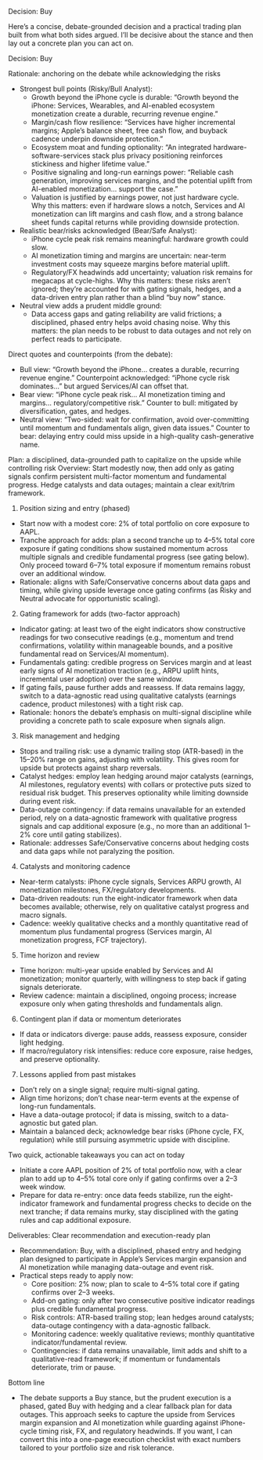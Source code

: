 Decision: Buy

Here’s a concise, debate-grounded decision and a practical trading plan built from what both sides argued. I’ll be decisive about the stance and then lay out a concrete plan you can act on.

Decision: Buy

Rationale: anchoring on the debate while acknowledging the risks
- Strongest bull points (Risky/Bull Analyst):
  - Growth beyond the iPhone cycle is durable: “Growth beyond the iPhone: Services, Wearables, and AI-enabled ecosystem monetization create a durable, recurring revenue engine.”
  - Margin/cash flow resilience: “Services have higher incremental margins; Apple’s balance sheet, free cash flow, and buyback cadence underpin downside protection.”
  - Ecosystem moat and funding optionality: “An integrated hardware-software-services stack plus privacy positioning reinforces stickiness and higher lifetime value.”
  - Positive signaling and long-run earnings power: “Reliable cash generation, improving services margins, and the potential uplift from AI-enabled monetization… support the case.”
  - Valuation is justified by earnings power, not just hardware cycle.
  Why this matters: even if hardware slows a notch, Services and AI monetization can lift margins and cash flow, and a strong balance sheet funds capital returns while providing downside protection.
- Realistic bear/risks acknowledged (Bear/Safe Analyst):
  - iPhone cycle peak risk remains meaningful: hardware growth could slow.
  - AI monetization timing and margins are uncertain: near-term investment costs may squeeze margins before material uplift.
  - Regulatory/FX headwinds add uncertainty; valuation risk remains for megacaps at cycle-highs.
  Why this matters: these risks aren’t ignored; they’re accounted for with gating signals, hedges, and a data-driven entry plan rather than a blind “buy now” stance.
- Neutral view adds a prudent middle ground:
  - Data access gaps and gating reliability are valid frictions; a disciplined, phased entry helps avoid chasing noise.
  Why this matters: the plan needs to be robust to data outages and not rely on perfect reads to participate.

Direct quotes and counterpoints (from the debate):
- Bull view: “Growth beyond the iPhone… creates a durable, recurring revenue engine.” Counterpoint acknowledged: “iPhone cycle risk dominates…” but argued Services/AI can offset that.
- Bear view: “iPhone cycle peak risk… AI monetization timing and margins… regulatory/competitive risk.” Counter to bull: mitigated by diversification, gates, and hedges.
- Neutral view: “Two-sided: wait for confirmation, avoid over-committing until momentum and fundamentals align, given data issues.” Counter to bear: delaying entry could miss upside in a high-quality cash-generative name.

Plan: a disciplined, data-grounded path to capitalize on the upside while controlling risk
Overview: Start modestly now, then add only as gating signals confirm persistent multi-factor momentum and fundamental progress. Hedge catalysts and data outages; maintain a clear exit/trim framework.

1) Position sizing and entry (phased)
- Start now with a modest core: 2% of total portfolio on core exposure to AAPL.
- Tranche approach for adds: plan a second tranche up to 4–5% total core exposure if gating conditions show sustained momentum across multiple signals and credible fundamental progress (see gating below). Only proceed toward 6–7% total exposure if momentum remains robust over an additional window.
- Rationale: aligns with Safe/Conservative concerns about data gaps and timing, while giving upside leverage once gating confirms (as Risky and Neutral advocate for opportunistic scaling).

2) Gating framework for adds (two-factor approach)
- Indicator gating: at least two of the eight indicators show constructive readings for two consecutive readings (e.g., momentum and trend confirmations, volatility within manageable bounds, and a positive fundamental read on Services/AI momentum).
- Fundamentals gating: credible progress on Services margin and at least early signs of AI monetization traction (e.g., ARPU uplift hints, incremental user adoption) over the same window.
- If gating fails, pause further adds and reassess. If data remains laggy, switch to a data-agnostic read using qualitative catalysts (earnings cadence, product milestones) with a tight risk cap.
- Rationale: honors the debate’s emphasis on multi-signal discipline while providing a concrete path to scale exposure when signals align.

3) Risk management and hedging
- Stops and trailing risk: use a dynamic trailing stop (ATR-based) in the 15–20% range on gains, adjusting with volatility. This gives room for upside but protects against sharp reversals.
- Catalyst hedges: employ lean hedging around major catalysts (earnings, AI milestones, regulatory events) with collars or protective puts sized to residual risk budget. This preserves optionality while limiting downside during event risk.
- Data-outage contingency: if data remains unavailable for an extended period, rely on a data-agnostic framework with qualitative progress signals and cap additional exposure (e.g., no more than an additional 1–2% core until gating stabilizes).
- Rationale: addresses Safe/Conservative concerns about hedging costs and data gaps while not paralyzing the position.

4) Catalysts and monitoring cadence
- Near-term catalysts: iPhone cycle signals, Services ARPU growth, AI monetization milestones, FX/regulatory developments.
- Data-driven readouts: run the eight-indicator framework when data becomes available; otherwise, rely on qualitative catalyst progress and macro signals.
- Cadence: weekly qualitative checks and a monthly quantitative read of momentum plus fundamental progress (Services margin, AI monetization progress, FCF trajectory).

5) Time horizon and review
- Time horizon: multi-year upside enabled by Services and AI monetization; monitor quarterly, with willingness to step back if gating signals deteriorate.
- Review cadence: maintain a disciplined, ongoing process; increase exposure only when gating thresholds and fundamentals align.

6) Contingent plan if data or momentum deteriorates
- If data or indicators diverge: pause adds, reassess exposure, consider light hedging.
- If macro/regulatory risk intensifies: reduce core exposure, raise hedges, and preserve optionality.

7) Lessons applied from past mistakes
- Don’t rely on a single signal; require multi-signal gating.
- Align time horizons; don’t chase near-term events at the expense of long-run fundamentals.
- Have a data-outage protocol; if data is missing, switch to a data-agnostic but gated plan.
- Maintain a balanced deck; acknowledge bear risks (iPhone cycle, FX, regulation) while still pursuing asymmetric upside with discipline.

Two quick, actionable takeaways you can act on today
- Initiate a core AAPL position of 2% of total portfolio now, with a clear plan to add up to 4–5% total core only if gating confirms over a 2–3 week window.
- Prepare for data re-entry: once data feeds stabilize, run the eight-indicator framework and fundamental progress checks to decide on the next tranche; if data remains murky, stay disciplined with the gating rules and cap additional exposure.

Deliverables: Clear recommendation and execution-ready plan
- Recommendation: Buy, with a disciplined, phased entry and hedging plan designed to participate in Apple’s Services margin expansion and AI monetization while managing data-outage and event risk.
- Practical steps ready to apply now:
  - Core position: 2% now; plan to scale to 4–5% total core if gating confirms over 2–3 weeks.
  - Add-on gating: only after two consecutive positive indicator readings plus credible fundamental progress.
  - Risk controls: ATR-based trailing stop; lean hedges around catalysts; data-outage contingency with a data-agnostic fallback.
  - Monitoring cadence: weekly qualitative reviews; monthly quantitative indicator/fundamental review.
  - Contingencies: if data remains unavailable, limit adds and shift to a qualitative-read framework; if momentum or fundamentals deteriorate, trim or pause.

Bottom line
- The debate supports a Buy stance, but the prudent execution is a phased, gated Buy with hedging and a clear fallback plan for data outages. This approach seeks to capture the upside from Services margin expansion and AI monetization while guarding against iPhone-cycle timing risk, FX, and regulatory headwinds. If you want, I can convert this into a one-page execution checklist with exact numbers tailored to your portfolio size and risk tolerance.